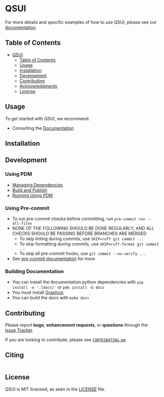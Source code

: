 # QSUI

<!-- TODO: Add badges -->
<!-- [![PyPI version](https://badge.fury.io/py/mdlearn.svg)](https://badge.fury.io/py/mdlearn) -->
<!-- [![Documentation Status](https://readthedocs.org/projects/mdlearn/badge/?version=latest)](https://mdlearn.readthedocs.io/en/latest/?badge=latest) -->

For more details and specific examples of how to use QSUI, please see our [documentation](???).

## Table of Contents
- [QSUI](#QSUI)
  - [Table of Contents](#table-of-contents)
  - [Usage](#usage)
  - [Installation](#installation)
  - [Development](#development)
  - [Contributing](#contributing)
  - [Acknowledgments](#acknowledgments)
  - [License](#license)

## Usage

To get started with QSUI, we recommend:

- Consulting the [Documentation](??)

## Installation


## Development



### Using PDM

- [Managing Dependencies](https://pdm-project.org/latest/usage/dependency/)
- [Build and Publish](https://pdm-project.org/latest/usage/publish/)
- [Running Using PDM](https://pdm-project.org/latest/usage/scripts/)

### Using Pre-commit

- To run pre-commit checks before committing, run `pre-commit run --all-files`
- NONE OF THE FOLLOWING SHOULD BE DONE REGULARLY, AND ALL CHECKS SHOULD BE PASSING BEFORE BRANCHES ARE MERGED
    - To skip linting during commits, use `SKIP=ruff git commit ...`
    - To skip formatting during commits, use `SKIP=ruff-format git commit ...`
    - To skip all pre-commit hooks, use `git commit --no-verify ...`
- See [pre-commit documentation](https://pre-commit.com) for more

### Building Documentation

- You can install the documentation python dependencies with `pip install -e '.[docs]'` or `pdm install -G docs`
- You must install [Graphviz](https://graphviz.org/download/)
- You can build the docs with `make docs`

## Contributing

Please report **bugs**, **enhancement requests**, or **questions** through the [Issue Tracker](https://github.com/ravescovi/qsui).

If you are looking to contribute, please see [`CONTRIBUTING.md`](https://github.com/ravescovi/qsuo/blob/main/CONTRIBUTING.md).


## Citing

```bibtex
```

## License

QSUI is MIT licensed, as seen in the [LICENSE](./LICENSE) file.
